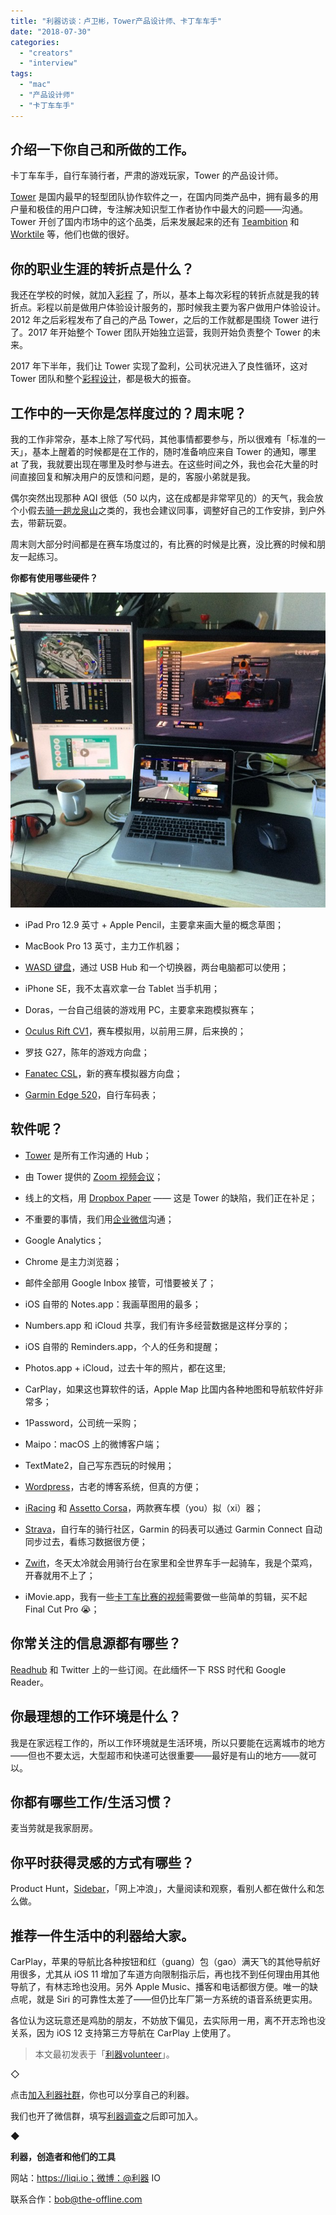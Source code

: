 ```yaml
---
title: "利器访谈：卢卫彬，Tower产品设计师、卡丁车车手"
date: "2018-07-30"
categories: 
  - "creators"
  - "interview"
tags: 
  - "mac"
  - "产品设计师"
  - "卡丁车车手"
---
```


## **介绍一下你自己和所做的工作。**

卡丁车车手，自行车骑行者，严肃的游戏玩家，Tower 的产品设计师。

[Tower](https://tower.im/) 是国内最早的轻型团队协作软件之一，在国内同类产品中，拥有最多的用户量和极佳的用户口碑，专注解决知识型工作者协作中最大的问题——沟通。Tower 开创了国内市场中的这个品类，后来发展起来的还有 [Teambition](https://www.teambition.com/) 和 [Worktile](https://worktile.com/) 等，他们也做的很好。

## **你的职业生涯的转折点是什么？**

我还在学校的时候，就加入[彩程](https://mycolorway.com/) 了，所以，基本上每次彩程的转折点就是我的转折点。彩程以前是做用户体验设计服务的，那时候我主要为客户做用户体验设计。2012 年之后彩程发布了自己的产品 Tower，之后的工作就都是围绕 Tower 进行了。2017 年开始整个 Tower 团队开始独立运营，我则开始负责整个 Tower 的未来。

2017 年下半年，我们让 Tower 实现了盈利，公司状况进入了良性循环，这对 Tower 团队和整个[彩程设计](https://mycolorway.com/)，都是极大的振奋。

## **工作中的一天你是怎样度过的？周末呢？**

我的工作非常杂，基本上除了写代码，其他事情都要参与，所以很难有「标准的一天」，基本上醒着的时候都是在工作的，随时准备响应来自 Tower 的通知，哪里 at 了我，我就要出现在哪里及时参与进去。在这些时间之外，我也会花大量的时间直接回复和解决用户的反馈和问题，是的，客服小弟就是我。

偶尔突然出现那种 AQI 很低（50 以内，这在成都是非常罕见的）的天气，我会放个小假去[骑一趟龙泉山](https://www.strava.com/activities/1646276240/segments/41247304929)之类的，我也会建议同事，调整好自己的工作安排，到户外去，带薪玩耍。

周末则大部分时间都是在赛车场度过的，有比赛的时候是比赛，没比赛的时候和朋友一起练习。

**你都有使用哪些硬件？**

![mak](/images/41424.jpg)

- iPad Pro 12.9 英寸 + Apple Pencil，主要拿来画大量的概念草图；
    
- MacBook Pro 13 英寸，主力工作机器；
    
- [WASD 键盘](https://www.wasdkeyboards.com/)，通过 USB Hub 和一个切换器，两台电脑都可以使用；
    
- iPhone SE，我不太喜欢拿一台 Tablet 当手机用；
    
- Doras，一台自己组装的游戏用 PC，主要拿来跑模拟赛车；
    
- [Oculus Rift CV1](https://oculus.com/rift)，赛车模拟用，以前用三屏，后来换的；
    
- 罗技 G27，陈年的游戏方向盘；
    
- [Fanatec CSL](https://www.fanatec.com/us-en/)，新的赛车模拟器方向盘；
    
- [Garmin Edge 520](https://explore.garmin.com/en-IE/cycling/)，自行车码表；
    

## **软件呢？**

- [Tower](https://tower.im/) 是所有工作沟通的 Hub；
    
- 由 Tower 提供的 [Zoom 视频会议](https://tower.im/pro)；
    
- 线上的文档，用 [Dropbox Paper](https://paper.dropbox.com/) —— 这是 Tower 的缺陷，我们正在补足；
    
- 不重要的事情，我们用[企业微信](https://work.weixin.qq.com/)沟通；
    
- Google Analytics；
    
- Chrome 是主力浏览器；
    
- 邮件全部用 Google Inbox 接管，可惜要被关了；
    
- iOS 自带的 Notes.app：我画草图用的最多；
    
- Numbers.app 和 iCloud 共享，我们有许多经营数据是这样分享的；
    
- iOS 自带的 Reminders.app，个人的任务和提醒；
    
- Photos.app + iCloud，过去十年的照片，都在这里;
    
- CarPlay，如果这也算软件的话，Apple Map 比国内各种地图和导航软件好非常多；
    
- 1Password，公司统一采购；
    
- Maipo：macOS 上的微博客户端；
    
- TextMate2，自己写东西玩的时候用；
    
- [Wordpress](https://makluz.com/)，古老的博客系统，但真的方便；
    
- [iRacing](https://www.iracing.com/) 和 [Assetto Corsa](https://www.assettocorsa.net/en/)，两款赛车模（you）拟（xi）器；
    
- [Strava](https://www.strava.com/athletes/1660375)，自行车的骑行社区，Garmin 的码表可以通过 Garmin Connect 自动同步过去，看练习数据很方便；
    
- [Zwift](https://zwift.com/)，冬天太冷就会用骑行台在家里和全世界车手一起骑车，我是个菜鸡，开春就用不上了；
    
- iMovie.app，我有一些[卡丁车比赛的视频](https://www.youtube.com/user/MakLu2cn)需要做一些简单的剪辑，买不起 Final Cut Pro 😭；
    

## **你常关注的信息源都有哪些？**

[Readhub](https://readhub.me/) 和 Twitter 上的一些订阅。在此缅怀一下 RSS 时代和 Google Reader。

## **你最理想的工作环境是什么？**

我是在家远程工作的，所以工作环境就是生活环境，所以只要能在远离城市的地方——但也不要太远，大型超市和快递可达很重要——最好是有山的地方——就可以。

## **你都有哪些工作/生活习惯？**

麦当劳就是我家厨房。

## **你平时获得灵感的方式有哪些？**

Product Hunt，[Sidebar](https://sidebar.io/)，「网上冲浪」，大量阅读和观察，看别人都在做什么和怎么做。

## **推荐一件生活中的利器给大家。**

CarPlay，苹果的导航比各种按钮和红（guang）包（gao）满天飞的其他导航好用很多，尤其从 iOS 11 增加了车道方向限制指示后，再也找不到任何理由用其他导航了，有林志玲也没用。另外 Apple Music、播客和电话都很方便。唯一的缺点呢，就是 Siri 的可靠性太差了——但仍比车厂第一方系统的语音系统更实用。

各位认为这玩意还是鸡肋的朋友，不妨放下偏见，去实际用一用，离不开志玲也没关系，因为 iOS 12 支持第三方导航在 CarPlay 上使用了。

> 本文最初发表于「[利器volunteer](https://mp.weixin.qq.com/s?__biz=MzUwOTg4MzYyNg==&mid=2247483670&idx=1&sn=743b7fda89f6abc793277319f26c0bc9&chksm=f90a2493ce7dad85a98b51b31fe72cdd3b502a269a50be4afb7b6d6fe3593d91f2fe2de20474&scene=21#wechat_redirect)」。

◇

点击[加入利器社群](https://mp.weixin.qq.com/s?__biz=MzA3NTgzNzU2NQ==&mid=400594784&idx=1&sn=a88b34faa7522206957d448d40ea0b31&scene=21#wechat_redirect)，你也可以分享自己的利器。

我们也开了微信群，填写[利器调查](https://mp.weixin.qq.com/s?__biz=MzA3NTgzNzU2NQ==&mid=401391156&idx=1&sn=5acb57ea282a9b0d5723b103d60eb230&scene=21#wechat_redirect)之后即可加入。

◆

**利器，创造者和他们的工具**

网站：https://liqi.io；微博：@利器 IO

联系合作：bob@the-offline.com
